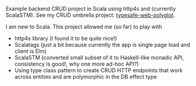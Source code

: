 Example backend CRUD project in Scala using http4s and (currently ScalaSTM).
See my CRUD umbrella project:  [typesafe-web-polyglot](https://github.com/rpeszek/typesafe-web-polyglot.git).

I am new to Scala.  This project allowed me (so far) to play with

* http4s library (I found it to be quite nice!)
* Scalatags (just a bit because currently the app is single page load and client is Elm)
* ScalaSTM (converted small subset of it to Haskell-like monadic API, consistency is good!, why one more ad-hoc API?)
* Using type class pattern to create CRUD HTTP endpoints that work across entities and are polymorphic in the DB effect type
